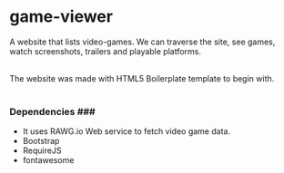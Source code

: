# game-viewer
A website that lists video-games. We can traverse the site, see games, watch screenshots, trailers and playable platforms.<br /> <br /> 

The website was made with HTML5 Boilerplate template to begin with.<br /> <br /> 

### Dependencies ### <br /> 
* It uses RAWG.io Web service to fetch video game data.<br /> 
* Bootstrap<br /> 
* RequireJS<br />
* fontawesome<br />
